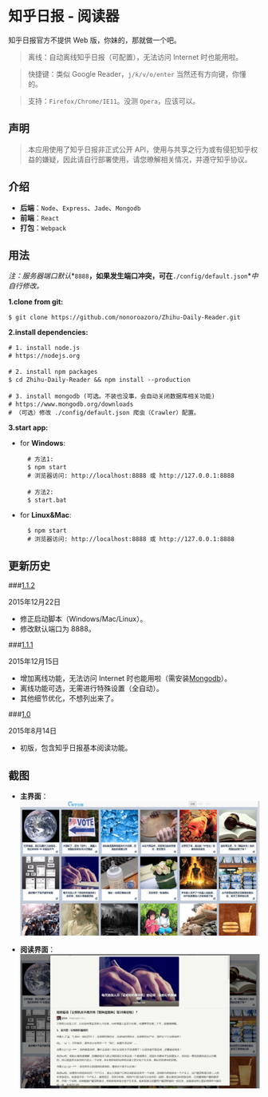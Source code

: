 # 知乎日报 - 阅读器

知乎日报官方不提供 Web 版，你妹的，那就做一个吧。
> 离线：自动离线知乎日报（可配置），无法访问 Internet 时也能用啦。

> 快捷键：类似 Google Reader，`j/k/v/o/enter` 当然还有方向键，你懂的。

> 支持：`Firefox/Chrome/IE11`。没测 `Opera`，应该可以。

## 声明

> 本应用使用了知乎日报非正式公开 API，使用与共享之行为或有侵犯知乎权益的嫌疑，因此请自行部署使用，请您暸解相关情况，并遵守知乎协议。

## 介绍

- **后端**：`Node`、`Express`、`Jade`、`Mongodb`
- **前端**：`React`
- **打包**：`Webpack`

## 用法

*注：服务器端口默认**`8888`**，如果发生端口冲突，可在**`./config/default.json`**中自行修改。*

**1.clone from git:**

	$ git clone https://github.com/nonoroazoro/Zhihu-Daily-Reader.git

**2.install dependencies:**

    # 1. install node.js
	# https://nodejs.org

    # 2. install npm packages
	$ cd Zhihu-Daily-Reader && npm install --production

    # 3. install mongodb (可选。不装也没事，会自动关闭数据库相关功能)
    # https://www.mongodb.org/downloads
    # （可选）修改 ./config/default.json 爬虫（Crawler）配置。

**3.start app:**

- for **Windows**:

		# 方法1:
		$ npm start
        # 浏览器访问: http://localhost:8888 或 http://127.0.0.1:8888

		# 方法2:
		$ start.bat

- for **Linux&Mac**:

		$ npm start
        # 浏览器访问: http://localhost:8888 或 http://127.0.0.1:8888

## 更新历史

###<a href="#v1.1.2" id="v1.1.2">1.1.2</a>

2015年12月22日

- 修正启动脚本（Windows/Mac/Linux）。
- 修改默认端口为 8888。

###<a href="#v1.1.1" id="v1.1.1">1.1.1</a>

2015年12月15日

- 增加离线功能，无法访问 Internet 时也能用啦（需安装[Mongodb](https://www.mongodb.org/downloads)）。
- 离线功能可选，无需进行特殊设置（全自动）。
- 其他细节优化，不想列出来了。

###<a href="#v1.0" id="v1.0">1.0</a>

2015年8月14日

- 初版，包含知乎日报基本阅读功能。

## 截图

- **主界面**：
![主界面](./screenshots/1.jpg?raw=true "主界面")

- **阅读界面**：
![阅读界面](./screenshots/2.jpg?raw=true "阅读界面")